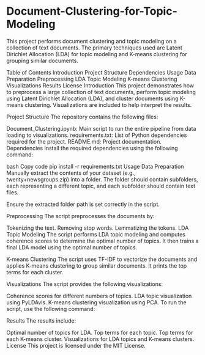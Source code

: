 # Document-Clustering-for-Topic-Modeling
This project performs document clustering and topic modeling on a collection of text documents. The primary techniques used are Latent Dirichlet Allocation (LDA) for topic modeling and K-means clustering for grouping similar documents.

Table of Contents
Introduction
Project Structure
Dependencies
Usage
Data Preparation
Preprocessing
LDA Topic Modeling
K-means Clustering
Visualizations
Results
License
Introduction
This project demonstrates how to preprocess a large collection of text documents, perform topic modeling using Latent Dirichlet Allocation (LDA), and cluster documents using K-means clustering. Visualizations are included to help interpret the results.

Project Structure
The repository contains the following files:

Document_Clustering.ipynb: Main script to run the entire pipeline from data loading to visualizations.
requirements.txt: List of Python dependencies required for the project.
README.md: Project documentation.
Dependencies
Install the required dependencies using the following command:

bash
Copy code
pip install -r requirements.txt
Usage
Data Preparation
Manually extract the contents of your dataset (e.g., twenty+newsgroups.zip) into a folder. The folder should contain subfolders, each representing a different topic, and each subfolder should contain text files.

Ensure the extracted folder path is set correctly in the script.

Preprocessing
The script preprocesses the documents by:

Tokenizing the text.
Removing stop words.
Lemmatizing the tokens.
LDA Topic Modeling
The script performs LDA topic modeling and computes coherence scores to determine the optimal number of topics. It then trains a final LDA model using the optimal number of topics.

K-means Clustering
The script uses TF-IDF to vectorize the documents and applies K-means clustering to group similar documents. It prints the top terms for each cluster.

Visualizations
The script provides the following visualizations:

Coherence scores for different numbers of topics.
LDA topic visualization using PyLDAvis.
K-means clustering visualization using PCA.
To run the script, use the following command:


Results
The results include:

Optimal number of topics for LDA.
Top terms for each topic.
Top terms for each K-means cluster.
Visualizations for LDA topics and K-means clusters.
License
This project is licensed under the MIT License.
